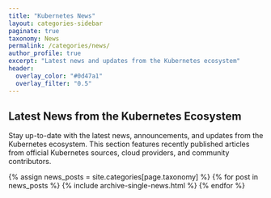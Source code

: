 ```yaml
---
title: "Kubernetes News"
layout: categories-sidebar
paginate: true
taxonomy: News
permalink: /categories/news/
author_profile: true
excerpt: "Latest news and updates from the Kubernetes ecosystem"
header:
  overlay_color: "#0d47a1"
  overlay_filter: "0.5"
---
```


## Latest News from the Kubernetes Ecosystem

Stay up-to-date with the latest news, announcements, and updates from the Kubernetes ecosystem. This section features recently published articles from official Kubernetes sources, cloud providers, and community contributors.

<div class="news-grid-wrapper">
  {% assign news_posts = site.categories[page.taxonomy] %}
  {% for post in news_posts %}
    {% include archive-single-news.html %}
  {% endfor %}
</div>